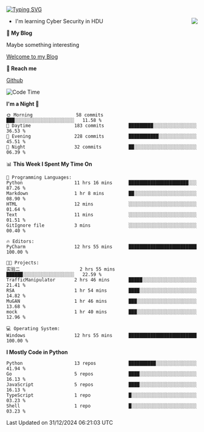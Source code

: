 [![Typing SVG](https://readme-typing-svg.herokuapp.com?font=Fira+Code&pause=1000&random=false&width=450&height=60&lines=Hello+%F0%9F%91%8B%F0%9F%8F%BB;I'm+JBNRZ)](https://git.io/typing-svg)

<a href="#">
  <img align="right" src="https://github-readme-stats.vercel.app/api?username=JBNRZ&show_icons=true&bg_color=15,f2f7fd,E0EAFC" />
</a>

- I'm learning Cyber Security in HDU

 **🌱 My Blog**

Maybe something interesting

[Welcome to my Blog](https://jbnrz.com.cn/)

 **💬 Reach me** 

[Github](https://github.com/JBNRZ)


<!--START_SECTION:waka-->
![Code Time](http://img.shields.io/badge/Code%20Time-798%20hrs%204%20mins-blue)

**I'm a Night 🦉** 

```text
🌞 Morning                58 commits          ███░░░░░░░░░░░░░░░░░░░░░░   11.58 % 
🌆 Daytime                183 commits         █████████░░░░░░░░░░░░░░░░   36.53 % 
🌃 Evening                228 commits         ███████████░░░░░░░░░░░░░░   45.51 % 
🌙 Night                  32 commits          ██░░░░░░░░░░░░░░░░░░░░░░░   06.39 % 
```


📊 **This Week I Spent My Time On** 

```text
💬 Programming Languages: 
Python                   11 hrs 16 mins      ██████████████████████░░░   87.26 % 
Markdown                 1 hr 8 mins         ██░░░░░░░░░░░░░░░░░░░░░░░   08.90 % 
HTML                     12 mins             ░░░░░░░░░░░░░░░░░░░░░░░░░   01.64 % 
Text                     11 mins             ░░░░░░░░░░░░░░░░░░░░░░░░░   01.51 % 
GitIgnore file           3 mins              ░░░░░░░░░░░░░░░░░░░░░░░░░   00.40 % 

🔥 Editors: 
PyCharm                  12 hrs 55 mins      █████████████████████████   100.00 % 

🐱‍💻 Projects: 
实验二                      2 hrs 55 mins       ██████░░░░░░░░░░░░░░░░░░░   22.59 % 
TrafficManipulator       2 hrs 46 mins       █████░░░░░░░░░░░░░░░░░░░░   21.41 % 
RSA                      1 hr 54 mins        ████░░░░░░░░░░░░░░░░░░░░░   14.82 % 
MuGAN                    1 hr 46 mins        ███░░░░░░░░░░░░░░░░░░░░░░   13.68 % 
mock                     1 hr 40 mins        ███░░░░░░░░░░░░░░░░░░░░░░   12.96 % 

💻 Operating System: 
Windows                  12 hrs 55 mins      █████████████████████████   100.00 % 
```

**I Mostly Code in Python** 

```text
Python                   13 repos            ██████████░░░░░░░░░░░░░░░   41.94 % 
Go                       5 repos             ████░░░░░░░░░░░░░░░░░░░░░   16.13 % 
JavaScript               5 repos             ████░░░░░░░░░░░░░░░░░░░░░   16.13 % 
TypeScript               1 repo              █░░░░░░░░░░░░░░░░░░░░░░░░   03.23 % 
Shell                    1 repo              █░░░░░░░░░░░░░░░░░░░░░░░░   03.23 % 
```




 Last Updated on 31/12/2024 06:21:03 UTC
<!--END_SECTION:waka-->
